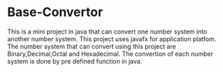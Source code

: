 # Base-Convertor
This is a mini project in java that can convert one number system into another number system.
This project uses javafx for application platfom.
The number system that can convert using this project are Binary,Decimal,Octal and Hexadecimal.
The convertion of each number system is done by pre defined function in java.
